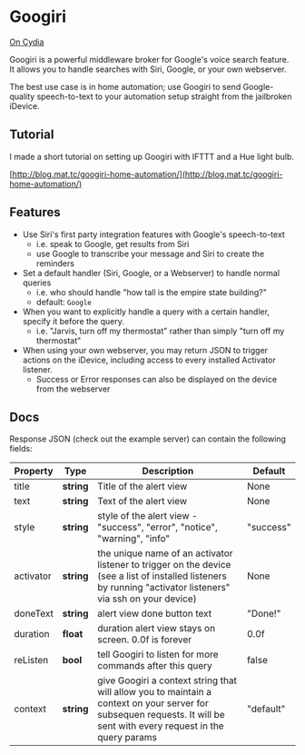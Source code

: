 # Googiri

[On Cydia](http://apt.thebigboss.org/onepackage.php?bundleid=com.mattcmultimedia.googiri&db=)

Googiri is a powerful middleware broker for Google's voice search feature. It allows you to handle searches with Siri, Google, or your own webserver.

The best use case is in home automation; use Googiri to send Google-quality speech-to-text to your automation setup straight from the jailbroken iDevice.

## Tutorial

I made a short tutorial on setting up Googiri with IFTTT and a Hue light bulb.

[http://blog.mat.tc/googiri-home-automation/](http://blog.mat.tc/googiri-home-automation/)

## Features

- Use Siri's first party integration features with Google's speech-to-text
    + i.e. speak to Google, get results from Siri
    + use Google to transcribe your message and Siri to create the reminders
- Set a default handler (Siri, Google, or a Webserver) to handle normal queries
    + i.e. who should handle "how tall is the empire state building?"
    + default: `Google`
- When you want to explicitly handle a query with a certain handler, specify it before the query.
    + i.e. "Jarvis, turn off my thermostat" rather than simply "turn off my thermostat"
- When using your own webserver, you may return JSON to trigger actions on the iDevice, including access to every installed Activator listener.
    + Success or Error responses can also be displayed on the device from the webserver


## Docs

Response JSON (check out the example server) can contain the following fields:


| Property | Type | Description | Default |
| ----- | ------ | ----- | ----- |
| title | **string** | Title of the alert view | None |
| text | **string** | Text of the alert view | None |
| style | **string** | style of the alert view - "success", "error", "notice", "warning", "info" | "success" |
| activator  | **string** | the unique name of an activator listener to trigger on the device (see a list of installed listeners by running "activator listeners" via ssh on your device) | None |
| doneText | **string** | alert view done button text | "Done!" |
| duration | **float** | duration alert view stays on screen. 0.0f is forever | 0.0f |
| reListen | **bool** | tell Googiri to listen for more commands after this query | false |
| context | **string** | give Googiri a context string that will allow you to maintain a context on your server for subsequen requests. It will be sent with every request in the query params | "default"
